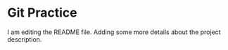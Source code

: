 # Git Practice

I am editing the README file. Adding some more details about the project description.
